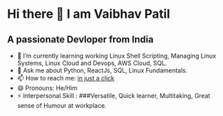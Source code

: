 [](https://pixabay.com/illustrations/painting-knight-oil-painting-moon-3995999)
  # Hi there 👋 I am Vaibhav Patil
 ## A passionate Devloper from India 

- 🌱 I’m currently learning working Linux Shell Scripting, Managing Linux Systems, Linux Cloud and Devops, AWS Cloud, SQL.
- 💬 Ask me about Python, ReactJs, SQL, Linux Fundamentals.
- 📫 How to reach me:  [in just a click](https://www.linkedin.com/in/vaibhav-patil-b47b41197)
- 😄 Pronouns: He/Him
- ⚡ Interpersonal Skill : ###Versatile, Quick learner, Multitaking, Great sense of Humour at workplace.
  
